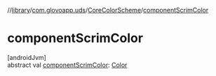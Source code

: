 //[library](../../../index.md)/[com.glovoapp.uds](../index.md)/[CoreColorScheme](index.md)/[componentScrimColor](component-scrim-color.md)

# componentScrimColor

[androidJvm]\
abstract val [componentScrimColor](component-scrim-color.md): [Color](https://developer.android.com/reference/kotlin/androidx/compose/ui/graphics/Color.html)
